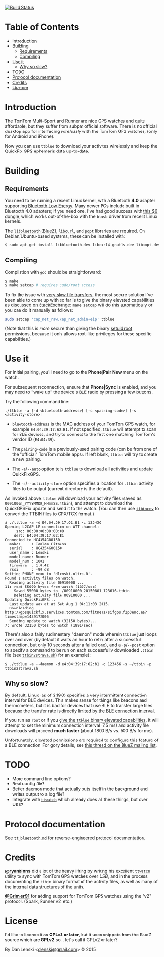 [![Build Status](https://api.travis-ci.org/dlenski/ttblue.png)](https://travis-ci.org/dlenski/ttblue)

Table of Contents
=================

  * [Introduction](#motivation)
  * [Building](#building)
    * [Requirements](#requirements)
    * [Compiling](#compiling)
  * [Use it](#use-it)
    * [Why so slow?](#why-so-slow)
  * [TODO](#todo)
  * [Protocol documentation](#protocol-documentation)
  * [Credits](#credits)
  * [License](#license)

# Introduction

The TomTom Multi-Sport and Runner are nice GPS watches and quite
affordable, but they suffer from subpar official software. There is no
official desktop app for interfacing *wirelessly* with the TomTom GPS watches,
(only for Android and iPhone).

Now you can use `ttblue` to download your activites wirelessly and
keep the QuickFix GPS ephemeris data up-to-date.

# Building

## Requirements

You need to be running a recent Linux kernel, with a Bluetooth **4.0** adapter
supporting [Bluetooth Low Energy](http://en.wikipedia.org/wiki/Bluetooth_low_energy).
Many newer PCs include built in Bluetooth 4.0 adapters; if you need one, I've had
good success with [this $6
dongle](http://www.amazon.com/ORICO-BTA-403-Bluetooth-Adapter-Windows/dp/B00ESBCT56),
which works out-of-the-box with the `btusb` driver from recent Linux
kernels.

The [`libbluetooth` (BlueZ)](http://www.bluez.org/),
[`libcurl`](http://curl.haxx.se/libcurl), and
[`popt`](http://directory.fsf.org/wiki/Popt) libraries are required.
On Debian/Ubuntu-based systems, these can be installed with:

```bash
$ sudo apt-get install libbluetooth-dev libcurl4-gnutls-dev libpopt-dev
```

## Compiling

Compilation with `gcc` should be straightforward:

```bash
$ make
$ make setcap # requires sudo/root access
```

To fix the issue with [very slow file transfers](#why-so-slow), the
most secure solution I've been able to come up with so far is to give
the binary elevated capabilities as discussed
[on StackExchange](http://unix.stackexchange.com/a/182559/58453):
`make setcap` will do this automatically or you can do it manually as
follows:

```bash
sudo setcap 'cap_net_raw,cap_net_admin+eip' ttblue
```

(Note that this is *more* secure than giving the binary
[setuid root](http://wikipedia.org/wiki/setuid) permissions, because
it only allows root-like privileges for these specific capabilities.)

# Use it

For initial pairing, you'll need to go to the **Phone|Pair New**
menu on the watch.

For subsequent reconnection, ensure that **Phone|Sync** is enabled,
and you may need to "wake up" the device's BLE radio by pressing a
few buttons.

Try the following command line:

```
./ttblue -a [-d <bluetooth-address>] [-c <pairing-code>] [-s <activity-store>]
```

* `bluetooth-address` is the MAC address of your TomTom GPS watch, for
  example `E4:04:39:17:62:B1`. If not specified, `ttblue` will attempt
  to scan for BLE devices, and try to connect to the first one
  matching TomTom's vendor ID (`E4:04:39`).

* The `pairing-code` is a previously-used pairing code (can be from one of
  the "official" TomTom mobile apps). If left blank, `ttblue` will try
  to create a new pairing.

* The `-a`/`--auto` option tells `ttblue` to download all activities and
  update QuickFixGPS.

* The `-s`/`--activity-store` option specifies a location for `.ttbin`
  activity files to be output (current directory is the default).

As invoked above, `ttblue` will download your activity files (saved as
`0091000n_YYYYMMDD_HHmmSS.ttbin`), and attempt to download the
QuickGPSFix update and send it to the watch. (You can then use
[`ttbincnv`](https://github.com/ryanbinns/ttwatch/tree/master/ttbincnv)
to convert the TTBIN files to GPX/TCX format.)

```none
$ ./ttblue -a -d E4:04:39:17:62:B1 -c 123456
Opening L2CAP LE connection on ATT channel:
	 src: 00:00:00:00:00:00
	dest: E4:04:39:17:62:B1
Connected to HC4354G00150.
  maker     : TomTom Fitness
  serial    : HC4354G00150
  user_name : Lenski
  model_name: Runner
  model_num : 1001
  firmware  : 1.8.42
  rssi      : -90 dB
Setting PHONE menu to 'dlenski-ultra-0'.
Found 1 activity files on watch.
  Reading activity file 00910000 ...
11: read 55000 bytes from watch (1807/sec)
    Saved 55000 bytes to ./00910000_20150801_123616.ttbin
    Deleting activity file 00910000 ...
Updating QuickFixGPS...
  Last update was at at Sat Aug 1 04:11:03 2015.
  Downloading http://gpsquickfix.services.tomtom.com/fitness/sifgps.f2p3enc.ee?timestamp=1439172006
  Sending update to watch (32150 bytes)...
7: wrote 32150 bytes to watch (1891/sec)
```

There's also a fairly rudimentary "daemon" mode wherein `ttblue` just
loops over and over (by default it waits an hour to retry after a
successful connection, but only 10 seconds after a failed one), and a
`-p`/`--post` option to specify a command to be run on each
successfully downloaded `.ttbin` file (see [`ttbin2strava.sh`](ttbin2strava.sh))
for an example):

```none
$ ./ttblue -a --daemon -d e4:04:39:17:62:b1 -c 123456 -s ~/ttbin -p ttbin2strava.sh
```

## Why so slow?

By default, Linux (as of 3.19.0) specifies a very intermittent connection interval for BLE devices. This makes sense for things like beacons and thermometers, but it is bad for devices that use BLE to transfer large files because the transfer rate is directly [limited by the BLE connection interval](https://www.safaribooksonline.com/library/view/getting-started-with/9781491900550/ch01.html#_data_throughput).
 
If you run as `root` or if you
[give the `ttblue` binary elevated capabilities](http://unix.stackexchange.com/a/182559/58453), it will attempt to set the minimum connection interval (7.5&nbsp;ms) and activity file downloads will proceed **much faster** (about 1800&nbsp;B/s
vs. 500&nbsp;B/s for me).

Unfortunately, elevated permissions are required to configure this feature of a BLE connection. For gory details, see [this thread on the BlueZ mailing list](http://thread.gmane.org/gmane.linux.bluez.kernel/63778).

# TODO

* More command line options?
* Real config file?
* Better daemon mode that actually puts itself in the background
  and writes output to a log file?
* Integrate with [`ttwatch`](http://github.com/ryanbinns/ttwatch)
  which already does all these things, but over USB?

# Protocol documentation

See [`tt_bluetooth.md`](tt_bluetooth.md) for reverse-engineered protocol documentation.

# Credits

[**@ryanbinns**](https://github.com/ryanbinns) did a lot of the heavy
lifting by writing his excellent
[`ttwatch`](http://github.com/ryanbinns/ttwatch) utility to sync with
TomTom GPS watches over *USB*, and in the process documenting the
`ttbin` binary format of the activity files, as well as many of the
internal data structures of the units.

[**@Grimler91**](https://github.com/Grimler91) for adding support for
TomTom GPS watches using the "v2" protocol. (Spark, Runner v2, etc.)

# License

I'd like to license it as **GPLv3 or later**, but it uses snippets from the BlueZ source which are **GPLv2** so... let's call it GPLv2 or later?

By Dan Lenski &lt;<dlenski@gmail.com>&gt; &copy; 2015

